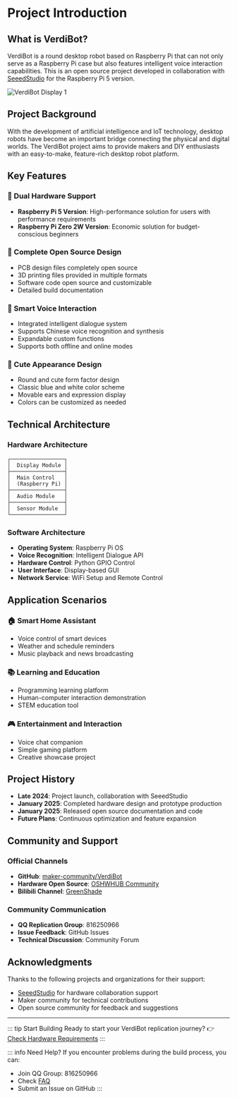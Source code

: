 # Project Introduction

## What is VerdiBot?

VerdiBot is a round desktop robot based on Raspberry Pi that can not only serve as a Raspberry Pi case but also features intelligent voice interaction capabilities. This is an open source project developed in collaboration with [SeeedStudio](https://www.seeedstudio.com/) for the Raspberry Pi 5 version.

![VerdiBot Display 1](/show1.jpg)

## Project Background

With the development of artificial intelligence and IoT technology, desktop robots have become an important bridge connecting the physical and digital worlds. The VerdiBot project aims to provide makers and DIY enthusiasts with an easy-to-make, feature-rich desktop robot platform.

## Key Features

### 🤖 Dual Hardware Support
- **Raspberry Pi 5 Version**: High-performance solution for users with performance requirements
- **Raspberry Pi Zero 2W Version**: Economic solution for budget-conscious beginners

### 🔧 Complete Open Source Design
- PCB design files completely open source
- 3D printing files provided in multiple formats
- Software code open source and customizable
- Detailed build documentation

### 💬 Smart Voice Interaction
- Integrated intelligent dialogue system
- Supports Chinese voice recognition and synthesis
- Expandable custom functions
- Supports both offline and online modes

### 🎨 Cute Appearance Design
- Round and cute form factor design
- Classic blue and white color scheme
- Movable ears and expression display
- Colors can be customized as needed

## Technical Architecture

### Hardware Architecture
```
┌─────────────────┐
│  Display Module │
├─────────────────┤
│  Main Control   │
│  (Raspberry Pi) │
├─────────────────┤
│  Audio Module   │
├─────────────────┤
│  Sensor Module  │
└─────────────────┘
```

### Software Architecture
- **Operating System**: Raspberry Pi OS
- **Voice Recognition**: Intelligent Dialogue API
- **Hardware Control**: Python GPIO Control
- **User Interface**: Display-based GUI
- **Network Service**: WiFi Setup and Remote Control

## Application Scenarios

### 🏠 Smart Home Assistant
- Voice control of smart devices
- Weather and schedule reminders
- Music playback and news broadcasting

### 📚 Learning and Education
- Programming learning platform
- Human-computer interaction demonstration
- STEM education tool

### 🎮 Entertainment and Interaction
- Voice chat companion
- Simple gaming platform
- Creative showcase project

## Project History

- **Late 2024**: Project launch, collaboration with SeeedStudio
- **January 2025**: Completed hardware design and prototype production
- **January 2025**: Released open source documentation and code
- **Future Plans**: Continuous optimization and feature expansion

## Community and Support

### Official Channels
- **GitHub**: [maker-community/VerdiBot](https://github.com/maker-community/VerdiBot)
- **Hardware Open Source**: [OSHWHUB Community](https://oshwhub.com/greenshade/verdibot)
- **Bilibili Channel**: [GreenShade](https://space.bilibili.com/25228512)

### Community Communication
- **QQ Replication Group**: 816250966
- **Issue Feedback**: GitHub Issues
- **Technical Discussion**: Community Forum

## Acknowledgments

Thanks to the following projects and organizations for their support:
- [SeeedStudio](https://www.seeedstudio.com/) for hardware collaboration support
- Maker community for technical contributions
- Open source community for feedback and suggestions

---

::: tip Start Building
Ready to start your VerdiBot replication journey?
👉 [Check Hardware Requirements](/en/guide/requirements)
:::

::: info Need Help?
If you encounter problems during the build process, you can:
- Join QQ Group: 816250966
- Check [FAQ](/en/appendix/faq)
- Submit an Issue on GitHub
:::